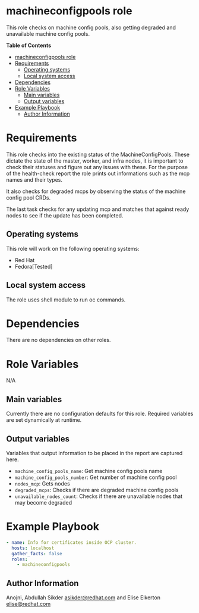 # machineconfigpools role

This role checks on machine config pools, also getting degraded and unavailable machine config pools. 

**Table of Contents**
- [machineconfigpools role](#machineconfigpools-role)
- [Requirements](#requirements)
  - [Operating systems](#operating-systems)
  - [Local system access](#local-system-access)
- [Dependencies](#dependencies)
- [Role Variables](#role-variables)
  - [Main variables](#main-variables)
  - [Output variables](#output-variables)
- [Example Playbook](#example-playbook)
  - [Author Information](#author-information)

# Requirements

This role checks into the existing status of the MachineConfigPools. These dictate the state of the master, worker, and infra nodes, it is important to check their statuses and figure out any issues with these. For the purpose of the health-check report the role prints out informations such as the mcp names and their types. 

It also checks for degraded mcps by observing the status of the machine config pool CRDs.

The last task checks for any updating mcp and matches that against ready nodes to see if the update has been completed. 

## Operating systems
This role will work on the following operating systems:

 * Red Hat
 * Fedora[Tested]
## Local system access

The role uses shell module to run oc commands.

# Dependencies

There are no dependencies on other roles.

# Role Variables
N/A
## Main variables

Currently there are no configuration defaults for this role. Required variables are set dynamically at runtime.

## Output variables

Variables that output information to be placed in the report are captured here.

* `machine_config_pools_name`: Get machine config pools name
* `machine_config_pools_number`: Get number of machine config pool
* `nodes_mcp`: Gets nodes
* `degraded_mcps`: Checks if there are degraded machine config pools
* `unavailable_nodes_count`: Checks if there are unavailable nodes that may become degraded


# Example Playbook
```yaml
- name: Info for certificates inside OCP cluster.
  hosts: localhost
  gather_facts: false
  roles:
    - machineconfigpools
```


## Author Information
Anojni, Abdullah Sikder asikder@redhat.com and Elise Elkerton elise@redhat.com
